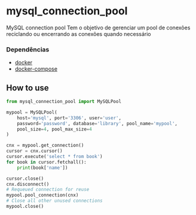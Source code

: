 # mysql_connection_pool
MySQL connection pool
Tem o objetivo de gerenciar um pool de conexões reciclando ou encerrando as conexões quando necessário

### Dependências
 - [docker](https://docs.docker.com/install/linux/docker-ce/ubuntu/) 
 - [docker-compose](https://docs.docker.com/compose/install/) 

## How to use
```python
from mysql_connection_pool import MySQLPool

mypool = MySQLPool(
    host='mysql', port='3306', user='user',
    password='password', database='library', pool_name='mypool',
    pool_size=4, pool_max_size=4
)

cnx = mypool.get_connection()
cursor = cnx.cursor()
cursor.execute('select * from book')
for book in cursor.fetchall():
    print(book['name'])

cursor.close()
cnx.disconnect()
# Requeued connection for reuse
mypool.pool_connection(cnx)
# Close all other unused connections
mypool.close()
```